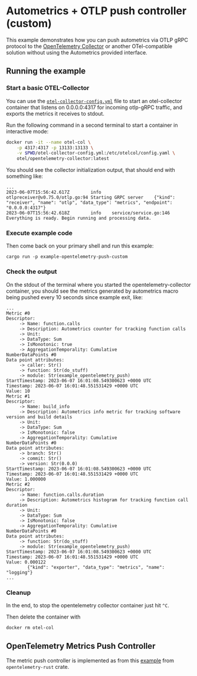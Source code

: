 # Autometrics + OTLP push controller (custom)

This example demonstrates how you can push autometrics via OTLP gRPC protocol to the [OpenTelemetry Collector](https://opentelemetry.io/docs/collector/) or another OTel-compatible solution
without using the Autometrics provided interface.

## Running the example

### Start a basic OTEL-Collector

You can use the [`otel-collector-config.yml`](./otel-collector-config.yml) file to start an otel-collector container that listens on 0.0.0.0:4317 for incoming otlp-gRPC traffic, and exports the metrics it receives to stdout.

Run the following command in a second terminal to start a container in interactive mode:

```bash
docker run -it --name otel-col \
    -p 4317:4317 -p 13133:13133 \
    -v $PWD/otel-collector-config.yml:/etc/otelcol/config.yaml \
    otel/opentelemetry-collector:latest
```

You should see the collector initialization output, that should end with something like:

```text
...
2023-06-07T15:56:42.617Z        info    otlpreceiver@v0.75.0/otlp.go:94 Starting GRPC server    {"kind": "receiver", "name": "otlp", "data_type": "metrics", "endpoint": "0.0.0.0:4317"}
2023-06-07T15:56:42.618Z        info    service/service.go:146  Everything is ready. Begin running and processing data.
```

### Execute example code

Then come back on your primary shell and run this example:

```shell
cargo run -p example-opentelemetry-push-custom
```

### Check the output

On the stdout of the terminal where you started the opentelemetry-collector container, you should see the metrics generated by autometrics macro being pushed every 10 seconds since example exit, like:

```text
...
Metric #0
Descriptor:
     -> Name: function.calls
     -> Description: Autometrics counter for tracking function calls
     -> Unit:
     -> DataType: Sum
     -> IsMonotonic: true
     -> AggregationTemporality: Cumulative
NumberDataPoints #0
Data point attributes:
     -> caller: Str()
     -> function: Str(do_stuff)
     -> module: Str(example_opentelemetry_push)
StartTimestamp: 2023-06-07 16:01:08.549300623 +0000 UTC
Timestamp: 2023-06-07 16:01:48.551531429 +0000 UTC
Value: 10
Metric #1
Descriptor:
     -> Name: build_info
     -> Description: Autometrics info metric for tracking software version and build details
     -> Unit:
     -> DataType: Sum
     -> IsMonotonic: false
     -> AggregationTemporality: Cumulative
NumberDataPoints #0
Data point attributes:
     -> branch: Str()
     -> commit: Str()
     -> version: Str(0.0.0)
StartTimestamp: 2023-06-07 16:01:08.549300623 +0000 UTC
Timestamp: 2023-06-07 16:01:48.551531429 +0000 UTC
Value: 1.000000
Metric #2
Descriptor:
     -> Name: function.calls.duration
     -> Description: Autometrics histogram for tracking function call duration
     -> Unit:
     -> DataType: Sum
     -> IsMonotonic: false
     -> AggregationTemporality: Cumulative
NumberDataPoints #0
Data point attributes:
     -> function: Str(do_stuff)
     -> module: Str(example_opentelemetry_push)
StartTimestamp: 2023-06-07 16:01:08.549300623 +0000 UTC
Timestamp: 2023-06-07 16:01:48.551531429 +0000 UTC
Value: 0.000122
        {"kind": "exporter", "data_type": "metrics", "name": "logging"}
...
```

### Cleanup

In the end, to stop the opentelemetry collector container just hit `^C`.

Then delete the container with

```bash
docker rm otel-col
```

## OpenTelemetry Metrics Push Controller

The metric push controller is implemented as from this [example](https://github.com/open-telemetry/opentelemetry-rust/blob/f20c9b40547ee20b6ec99414bb21abdd3a54d99b/examples/basic-otlp/src/main.rs#L35-L52) from `opentelemetry-rust` crate.
